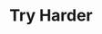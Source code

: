 ---
title: Try Harder
developer: Glitchnap
image: TryHarder.jpg
link: http://games.adultswim.com/try-harder-action-online-game.html
flash: http://games.adultswim.com/try-harder-action-online-game.html
---
